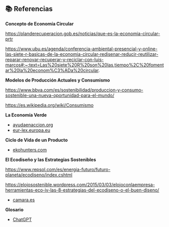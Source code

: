 ## 📚 Referencias

**Concepto de Economía Circular**

https://planderecuperacion.gob.es/noticias/que-es-la-economia-circular-prtr

https://www.ubu.es/agenda/conferencia-ambiental-presencial-y-online-las-siete-r-basicas-de-la-economia-circular-redisenar-reducir-reutilizar-reparar-renovar-recuperar-y-reciclar-con-luis-marcos#:~:text=Las%20siete%20R%20son%20las,tiempo%2C%20fomentar%20la%20econom%C3%ADa%20circular.

**Modelos de Producción Actuales y Consumismo**

https://www.bbva.com/es/sostenibilidad/produccion-y-consumo-sostenible-una-nueva-oportunidad-para-el-mundo/

https://es.wikipedia.org/wiki/Consumismo

**La Economía Verde**
- [ayudaenaccion.org](https://ayudaenaccion.org/blog/sostenibilidad/economia-verde/)
- [eur-lex.europa.eu](https://eur-lex.europa.eu/ES/legal-content/glossary/green-economy.html#:~:text=En%202011%2C%20el%20Programa%20de,en%20recursos%20y%20socialmente%20inclusiva»)

**Ciclo de Vida de un Producto**
- [ekohunters.com](https://www.ekohunters.com/es/la-sostenibilidad-a-traves-del-ciclo-de-vida-de-un-producto/?srsltid=AfmBOoqj-WlgRKqxJxcFlcC2_bxHGx4VkFMooPtxITkxfi8PlURz3paJ)


**El Ecodiseño y las Estrategias Sostenibles**


https://www.repsol.com/es/energia-futuro/futuro-planeta/ecodiseno/index.cshtml

https://elojosostenible.wordpress.com/2015/03/03/elojoconlaempresa-herramientas-eco-iv-las-8-estrategias-del-ecodiseno-o-el-buen-diseno/

- [camara.es](https://www.camara.es/innovacion-y-competitividad/como-innovar/diseno-sostenible)


**Glosario**
- [ChatGPT](https://chatgpt.com/)
